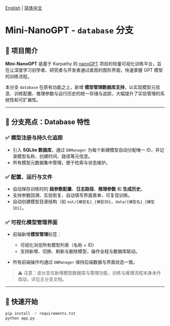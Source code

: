 [English](README.md) | [简体中文](README.zh.md)

# Mini-NanoGPT - `database` 分支

## 📌 项目简介

**Mini-NanoGPT** 是基于 Karpathy 的 [nanoGPT](https://github.com/karpathy/nanoGPT) 项目的轻量可视化训练平台，旨在让深度学习初学者、研究者与开发者通过直观的图形界面，快速掌握 GPT 模型的训练流程。

本分支 `database` 在原有功能之上，新增 **模型管理数据库支持**，以实现模型元信息、训练配置、推理参数与运行历史的统一存储与追踪，大幅提升了实验管理的系统性和可扩展性。

---

## 🚀 分支亮点：Database 特性

### ✅ 模型注册与持久化追踪

* 引入 **SQLite 数据库**，通过 `DBManager` 为每个新建模型自动分配唯一 ID，并记录模型名称、创建时间、路径等元信息。
* 所有模型元数据集中管理，便于检索与状态维护。

### ✅ 配置、运行与文件

* 自动保存训练时的 **超参数配置**、**日志路径**、**推理参数** 和 **生成历史**。
* 支持参数回溯、实验恢复、自动填写界面表单，可复现训练。
* 自动创建模型目录结构（如 `out/{模型名}_{模型ID}`，`data/{模型名}_{模型ID}`）。

### ✅ 可视化模型管理界面

* 前端新增**模型管理**标签：

  * 可视化浏览所有模型列表（名称 + ID）
  * 支持新增、切换、刷新与删除模型，操作全程与数据库联动。
* 所有前端操作均通过 `DBManager` 保持后端数据与界面状态一致。

> ⚠️ 注意：该分支仅新增模型数据库与管理功能，训练与推理流程本身未作改动，详见主分支文档。

---

## 🧪 快速开始

```bash
pip install -r requirements.txt
python app.py
```
